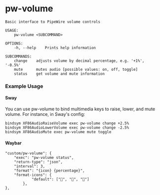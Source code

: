# pw-volume

```
Basic interface to PipeWire volume controls

USAGE:
    pw-volume <SUBCOMMAND>

OPTIONS:
    -h, --help    Prints help information

SUBCOMMANDS:
    change    adjusts volume by decimal percentage, e.g. '+1%', '-0.5%'
    mute      mutes audio [possible values: on, off, toggle]
    status    get volume and mute information
```

### Example Usage
#### Sway
You can use pw-volume to bind multimedia keys to raise, lower, and mute volume.
For instance, in Sway's config:

```
bindsym XF86AudioRaiseVolume exec pw-volume change +2.5%
bindsym XF86AudioLowerVolume exec pw-volume change -2.5%
bindsym XF86AudioMute exec pw-volume mute toggle
```
#### Waybar
```
"custom/pw-volume": {
    "exec": "pw-volume status",
    "return-type": "json",
    "interval": 3,
    "format": "{icon} {percentage}",
    "format-icons": {
            "default": ["󰕿", "󰖀", "󰕾"]
        },
},
```
